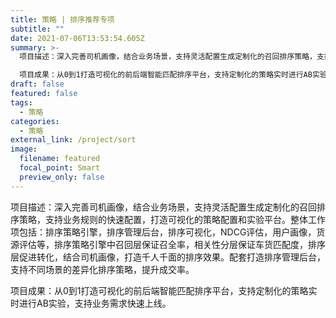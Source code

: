 ```yaml
---
title: 策略 | 排序推荐专项
subtitle: ""
date: 2021-07-06T13:53:54.605Z
summary: >-
  项目描述：深入完善司机画像，结合业务场景，支持灵活配置生成定制化的召回排序策略，支持业务规则的快速配置，打造可视化的策略配置和实验平台。整体工作项包括：排序策略引擎，排序管理后台，排序可视化，NDCG评估，用户画像，货源评估等，排序策略引擎中召回层保证召全率，相关性分层保证车货匹配度，排序层促进转化，结合司机画像，打造千人千面的排序效果。配套打造排序管理后台，支持不同场景的差异化排序策略，提升成交率。

  项目成果：从0到1打造可视化的前后端智能匹配排序平台，支持定制化的策略实时进行AB实验，支持业务需求快速上线。
draft: false
featured: false
tags:
  - 策略
categories:
  - 策略
external_link: /project/sort
image:
  filename: featured
  focal_point: Smart
  preview_only: false
---
```

  项目描述：深入完善司机画像，结合业务场景，支持灵活配置生成定制化的召回排序策略，支持业务规则的快速配置，打造可视化的策略配置和实验平台。整体工作项包括：排序策略引擎，排序管理后台，排序可视化，NDCG评估，用户画像，货源评估等，排序策略引擎中召回层保证召全率，相关性分层保证车货匹配度，排序层促进转化，结合司机画像，打造千人千面的排序效果。配套打造排序管理后台，支持不同场景的差异化排序策略，提升成交率。

  项目成果：从0到1打造可视化的前后端智能匹配排序平台，支持定制化的策略实时进行AB实验，支持业务需求快速上线。
